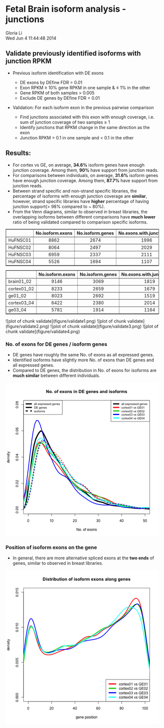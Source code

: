 Fetal Brain isoform analysis - junctions
========================================================

Gloria Li         
Wed Jun  4 11:44:48 2014 

<!-- re-knit after modify junction_valid.R or junction.R script -->







## Validate previously identified isoforms with junction RPKM
  * Previous isoform identification with DE exons
    * DE exons by DEfine FDR = 0.01
    * Exon RPKM $\ge$ 10% gene RPKM in one sample & $\le$ 1% in the other
    * Gene RPKM of both samples > 0.005 
    * Exclude DE genes by DEfine FDR = 0.01

  * Validation: For each isoform exon in the previous pairwise comparison
    * Find junctions associated with this exon with enough coverage, i.e. sum of junction coverage of two samples $\ge$ 1
    * Identify junctions that RPKM change in the same direction as the exon
    * Junction RPKM > 0.1 in one sample and < 0.1 in the other      
  
## Results: 
  + For cortex vs GE, on average, __34.6%__ isoform genes have enough junction coverage. Among them, __90%__ have support from junction reads.    
  + For comparisons between individuals, on average, __31.6%__ isoform genes have enough junction coverage. Among them, __87.7%__ have support from junction reads.     
  + Between strand specific and non-strand specific libraries, the percentage of isoforms with enough junction coverage are __similar__, however, strand specific libraries have __higher__ percentage of having junction support(> 98% compared to ~ 80%).   
  + From the Venn diagrams, similar to observed in breast libraries, the overlapping isoforms between different comparisons have __much lower__ ratio of being validated compared to comparison specific isoforms.    

<!-- html table generated in R 3.0.2 by xtable 1.7-1 package -->
<!-- Wed Jun  4 11:44:52 2014 -->
<TABLE border=1>
<TR> <TH>  </TH> <TH> No.isoform.exons </TH> <TH> No.isoform.genes </TH> <TH> No.exons.with.junction.cov </TH> <TH> No.genes.with.junction.cov </TH> <TH> No.exons.with.junction.support </TH> <TH> No.genes.with.junction.support </TH>  </TR>
  <TR> <TD> HuFNSC01 </TD> <TD align="center"> 8862 </TD> <TD align="center"> 2674 </TD> <TD align="center"> 1996 </TD> <TD align="center"> 866 </TD> <TD align="center"> 1631 </TD> <TD align="center"> 729 </TD> </TR>
  <TR> <TD> HuFNSC02 </TD> <TD align="center"> 8064 </TD> <TD align="center"> 2497 </TD> <TD align="center"> 2029 </TD> <TD align="center"> 832 </TD> <TD align="center"> 1607 </TD> <TD align="center"> 681 </TD> </TR>
  <TR> <TD> HuFNSC03 </TD> <TD align="center"> 6959 </TD> <TD align="center"> 2337 </TD> <TD align="center"> 2111 </TD> <TD align="center"> 922 </TD> <TD align="center"> 1973 </TD> <TD align="center"> 873 </TD> </TR>
  <TR> <TD> HuFNSC04 </TD> <TD align="center"> 5526 </TD> <TD align="center"> 1694 </TD> <TD align="center"> 1107 </TD> <TD align="center"> 562 </TD> <TD align="center"> 1101 </TD> <TD align="center"> 557 </TD> </TR>
   </TABLE>
<!-- html table generated in R 3.0.2 by xtable 1.7-1 package -->
<!-- Wed Jun  4 11:44:52 2014 -->
<TABLE border=1>
<TR> <TH>  </TH> <TH> No.isoform.exons </TH> <TH> No.isoform.genes </TH> <TH> No.exons.with.junction.cov </TH> <TH> No.genes.with.junction.cov </TH> <TH> No.exons.with.junction.support </TH> <TH> No.genes.with.junction.support </TH>  </TR>
  <TR> <TD> brain01_02 </TD> <TD align="center"> 9146 </TD> <TD align="center"> 3069 </TD> <TD align="center"> 1819 </TD> <TD align="center"> 937 </TD> <TD align="center"> 1546 </TD> <TD align="center"> 823 </TD> </TR>
  <TR> <TD> cortex01_02 </TD> <TD align="center"> 8233 </TD> <TD align="center"> 2659 </TD> <TD align="center"> 1679 </TD> <TD align="center"> 788 </TD> <TD align="center"> 1259 </TD> <TD align="center"> 643 </TD> </TR>
  <TR> <TD> ge01_02 </TD> <TD align="center"> 8023 </TD> <TD align="center"> 2692 </TD> <TD align="center"> 1519 </TD> <TD align="center"> 762 </TD> <TD align="center"> 1067 </TD> <TD align="center"> 579 </TD> </TR>
  <TR> <TD> cortex03_04 </TD> <TD align="center"> 6422 </TD> <TD align="center"> 2380 </TD> <TD align="center"> 2014 </TD> <TD align="center"> 919 </TD> <TD align="center"> 1884 </TD> <TD align="center"> 865 </TD> </TR>
  <TR> <TD> ge03_04 </TD> <TD align="center"> 5781 </TD> <TD align="center"> 1914 </TD> <TD align="center"> 1164 </TD> <TD align="center"> 589 </TD> <TD align="center"> 1154 </TD> <TD align="center"> 582 </TD> </TR>
   </TABLE>
![plot of chunk validate](figure/validate1.png) ![plot of chunk validate](figure/validate2.png) ![plot of chunk validate](figure/validate3.png) ![plot of chunk validate](figure/validate4.png) 


### No. of exons for DE genes / isoform genes    
  * DE genes have roughly the same No. of exons as all expressed genes.             
  * Identified isoforms have slightly more No. of exons than DE genes and all expressed genes.  
  * Compared to DE genes, the distribution in No. of exons for isoforms are __much similar__ between different individuals.    
  
![plot of chunk Nexon](figure/Nexon.png) 


### Position of isoform exons on the gene   
  * In general, there are more alternative spliced exons at the __two ends__ of genes, similar to observed in breast libraries.         
  
![plot of chunk exon_pos](figure/exon_pos.png) 



